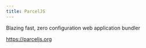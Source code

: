 ```yaml
---
title: ParcelJS
---
```


Blazing fast, zero configuration web application bundler

<https://parceljs.org>
